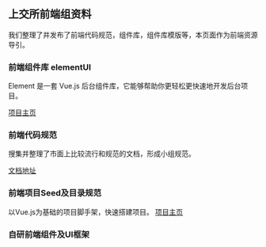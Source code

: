 ## 上交所前端组资料

我们整理了并发布了前端代码规范，组件库，组件库模版等，本页面作为前端资源导引。


### 前端组件库 elementUI

Element 是一套 Vue.js 后台组件库，它能够帮助你更轻松更快速地开发后台项目。

[项目主页](http://element.eleme.io/)


### 前端代码规范
搜集并整理了市面上比较流行和规范的文档，形成小组规范。

[文档地址](https://github.com/SSETeam/guide/blob/master/%E5%89%8D%E7%AB%AF%E4%BB%A3%E7%A0%81%E8%A7%84%E8%8C%83.docx)


### 前端项目Seed及目录规范
以Vue.js为基础的项目脚手架，快速搭建项目。
[项目主页](https://github.com/SSETeam/sse_vue)

### 自研前端组件及UI框架
